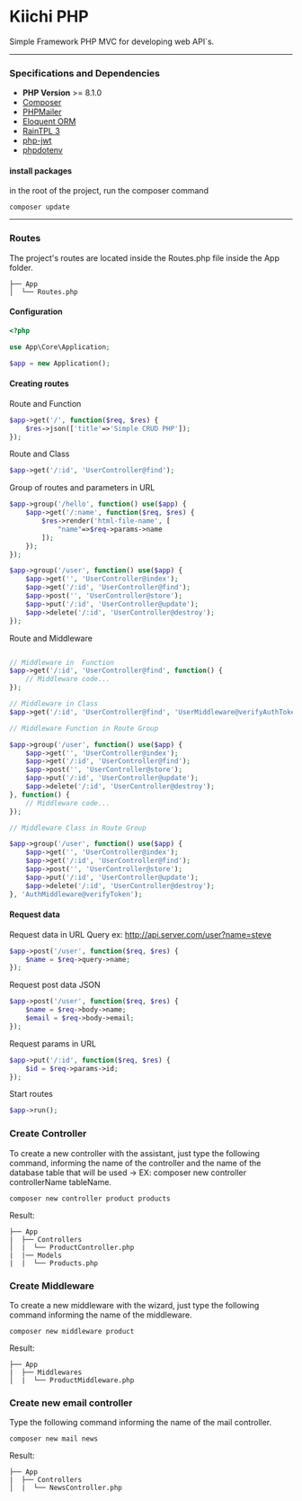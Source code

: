 # Kiichi PHP

Simple Framework PHP MVC for developing web API`s.

***

### Specifications and Dependencies

- **PHP Version** >= 8.1.0
- [Composer](https://getcomposer.org/)
- [PHPMailer](https://github.com/PHPMailer/PHPMailer)
- [Eloquent ORM](https://laravel-docs-pt-br.readthedocs.io/en/latest/eloquent/)
- [RainTPL 3](https://github.com/feulf/raintpl3)
- [php-jwt](https://github.com/firebase/php-jwt)
- [phpdotenv](https://github.com/vlucas/phpdotenv)

#### install packages

in the root of the project, run the composer command 

```
composer update
```

***

### Routes

The project's routes are located inside the Routes.php file inside the App folder.

```
├── App
│  └── Routes.php
```

#### Configuration

```php
<?php

use App\Core\Application;

$app = new Application();
```

#### Creating routes

Route and Function

```php
$app->get('/', function($req, $res) {
    $res->json(['title'=>'Simple CRUD PHP']);
});
```

Route and Class

```php
$app->get('/:id', 'UserController@find');
```

Group of routes and parameters in URL

```php
$app->group('/hello', function() use($app) {
    $app->get('/:name', function($req, $res) {
        $res->render('html-file-name', [
            "name"=>$req->params->name            
        ]);
    });
});

$app->group('/user', function() use($app) {
    $app->get('', 'UserController@index');
    $app->get('/:id', 'UserController@find');
    $app->post('', 'UserController@store');
    $app->put('/:id', 'UserController@update');
    $app->delete('/:id', 'UserController@destroy');
});
```

Route and Middleware

```php

// Middleware in  Function
$app->get('/:id', 'UserController@find', function() {
    // Middleware code...
});

// Middleware in Class
$app->get('/:id', 'UserController@find', 'UserMiddleware@verifyAuthToken');

// Middleware Function in Route Group

$app->group('/user', function() use($app) {
    $app->get('', 'UserController@index');
    $app->get('/:id', 'UserController@find');
    $app->post('', 'UserController@store');
    $app->put('/:id', 'UserController@update');
    $app->delete('/:id', 'UserController@destroy');
}, function() {
    // Middleware code...
});

// Middleware Class in Route Group

$app->group('/user', function() use($app) {
    $app->get('', 'UserController@index');
    $app->get('/:id', 'UserController@find');
    $app->post('', 'UserController@store');
    $app->put('/:id', 'UserController@update');
    $app->delete('/:id', 'UserController@destroy');
}, 'AuthMiddleware@verifyToken');
```

#### Request data

Request data in URL Query ex: http://api.server.com/user?name=steve

```php
$app->post('/user', function($req, $res) {
    $name = $req->query->name;
});
```

Request post data JSON 

```php
$app->post('/user', function($req, $res) {
    $name = $req->body->name;
    $email = $req->body->email;
});
```

Request params in URL

```php
$app->put('/:id', function($req, $res) {
    $id = $req->params->id;
});
```

Start routes

```php
$app->run();
```

### Create Controller

To create a new controller with the assistant, just type the following command, informing the name of the controller and the name of the database table that will be used -> EX: composer new controller controllerName tableName.

```
composer new controller product products
```

Result:

```
├── App
|  ├── Controllers
│  |  └── ProductController.php
|  |── Models
|  |  └── Products.php
```

### Create Middleware

To create a new middleware with the wizard, just type the following command informing the name of the middleware.

```
composer new middleware product
```

Result:

```
├── App
|  ├── Middlewares
│  |  └── ProductMiddleware.php
```

### Create new email controller

Type the following command informing the name of the mail controller.

```
composer new mail news
```

Result:

```
├── App
|  ├── Controllers
│  |  └── NewsController.php
```



